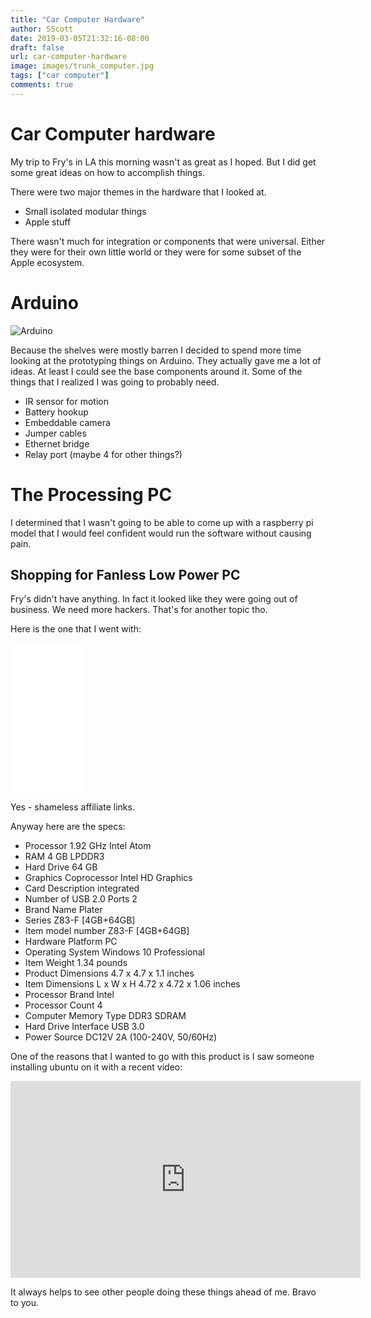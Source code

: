 ```yaml
---
title: "Car Computer Hardware"
author: SScott
date: 2019-03-05T21:32:16-08:00
draft: false
url: car-computer-hardware
image: images/trunk_computer.jpg
tags: ["car computer"]
comments: true
---
```


# Car Computer hardware

My trip to Fry's in LA this morning wasn't as great as I hoped. But I did get some great ideas on how to accomplish things.

There were two major themes in the hardware that I looked at.  

+ Small isolated modular things
+ Apple stuff

There wasn't much for integration or components that were universal. Either they were for their own little world or they were for some subset of the Apple ecosystem.  

# Arduino

![Arduino](/images/arduino.jpg)


Because the shelves were mostly barren I decided to spend more time looking at the prototyping things on Arduino. They actually gave me a lot of ideas. At least I could see the base components around it. Some of the things that I realized I was going to probably need.

* IR sensor for motion
* Battery hookup
* Embeddable camera
* Jumper cables
* Ethernet bridge
* Relay port (maybe 4 for other things?)

# The Processing PC

I determined that I wasn't going to be able to come up with a raspberry pi model that I would feel confident would run the software without causing pain.

## Shopping for Fanless Low Power PC

Fry's didn't have anything.  In fact it looked like they were going out of business.  We need more hackers. That's for another topic tho.

Here is the one that I went with:

<iframe style="width:120px;height:240px;" marginwidth="0" marginheight="0" scrolling="no" frameborder="0" src="//ws-na.amazon-adsystem.com/widgets/q?ServiceVersion=20070822&OneJS=1&Operation=GetAdHtml&MarketPlace=US&source=ac&ref=tf_til&ad_type=product_link&tracking_id=scotttactical-20&marketplace=amazon&region=US&placement=B07LC79DZ6&asins=B07LC79DZ6&linkId=127920f062688cef612e1c46944b3dd3&show_border=true&link_opens_in_new_window=true&price_color=333333&title_color=0066c0&bg_color=ffffff">
    </iframe>

Yes - shameless affiliate links.

Anyway here are the specs:

* Processor 	1.92 GHz Intel Atom
* RAM 	4 GB LPDDR3
* Hard Drive 	64 GB
* Graphics Coprocessor 	Intel HD Graphics
* Card Description 	integrated
* Number of USB 2.0 Ports 	2
* Brand Name 	Plater
* Series 	Z83-F [4GB+64GB]
* Item model number 	Z83-F [4GB+64GB]
* Hardware Platform 	PC
* Operating System 	Windows 10 Professional
* Item Weight 	1.34 pounds
* Product Dimensions 	4.7 x 4.7 x 1.1 inches
* Item Dimensions L x W x H 	4.72 x 4.72 x 1.06 inches
* Processor Brand 	Intel
* Processor Count 	4
* Computer Memory Type 	DDR3 SDRAM
* Hard Drive Interface 	USB 3.0
* Power Source 	DC12V 2A (100-240V, 50/60Hz)

One of the reasons that I wanted to go with this product is I saw someone installing ubuntu on it with a recent video:

 <iframe width="560" height="315" src="https://www.youtube.com/embed/2djTPJ02xK0" frameborder="0" allow="accelerometer; autoplay; encrypted-media; gyroscope; picture-in-picture" allowfullscreen></iframe>

 It always helps to see other people doing these things ahead of me. Bravo to you.
